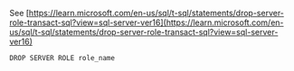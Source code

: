 See [https://learn.microsoft.com/en-us/sql/t-sql/statements/drop-server-role-transact-sql?view=sql-server-ver16](https://learn.microsoft.com/en-us/sql/t-sql/statements/drop-server-role-transact-sql?view=sql-server-ver16)
```
DROP SERVER ROLE role_name
```
